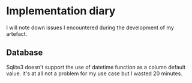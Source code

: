 # Implementation diary

I will note down issues I encountered during the development of my artefact.

## Database

Sqlite3 doesn't support the use of datetime function as a column default value. it's at all not a problem for my use case but I wasted 20 minutes.
